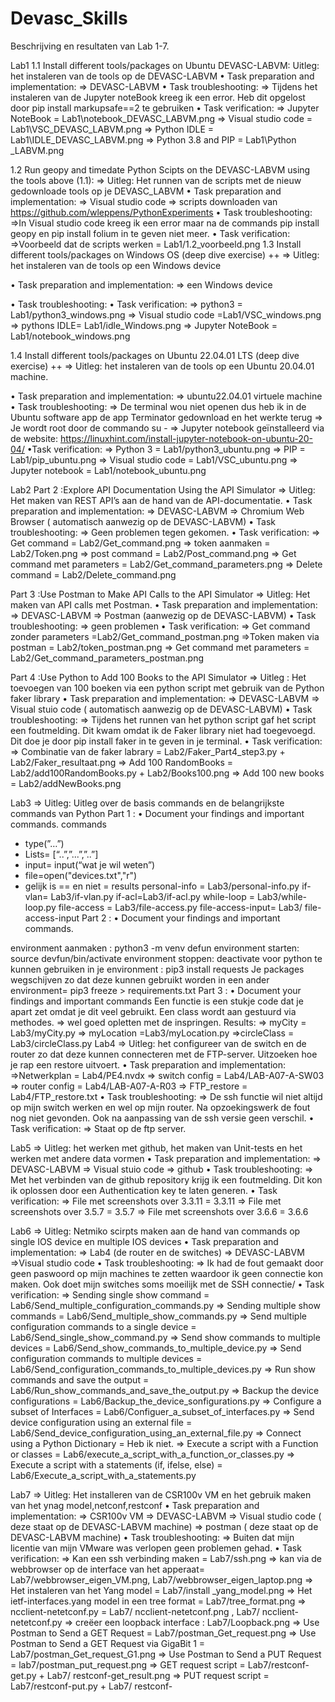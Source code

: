 # Devasc_Skills

Beschrijving en resultaten van Lab 1-7.

Lab1
1.1	Install different tools/packages on Ubuntu DEVASC-LABVM:
Uitleg: het instaleren van de tools op de DEVASC-LABVM
• Task preparation and implementation:
  => DEVASC-LABVM 
• Task troubleshooting:
  => Tijdens het instaleren van de Jupyter noteBook kreeg ik een error. Heb dit opgelost door pip install markupsafe==2  te gebruiken
• Task verification:
=> Jupyter NoteBook  = Lab1\notebook_DEVASC_LABVM.png
=> Visual studio code = Lab1\VSC_DEVASC_LABVM.png
=> Python IDLE = Lab1\IDLE_DEVASC_LABVM.png
=> Python 3.8 and PIP = Lab1\Python _LABVM.png

1.2	Run geopy and timedate Python Scipts on the DEVASC-LABVM using the tools above (1.1):
=> Uitleg: Het runnen van de scripts met de nieuw gedownloade tools op je DEVASC_LABVM
• Task preparation and implementation:
 => Visual studio code
 => scripts downloaden van https://github.com/wleppens/PythonExperiments
• Task troubleshooting:
 =>In  Visual studio code kreeg ik een error maar na de commands pip install geopy en pip install folium in te geven niet meer.
• Task verification:
=>Voorbeeld dat de scripts werken = Lab1/1.2_voorbeeld.png 
1.3	Install different tools/packages on Windows OS (deep dive exercise) ++
=> Uitleg: het instaleren van de tools op een Windows device

• Task preparation and implementation:
=> een Windows device   

• Task troubleshooting:
• Task verification:
 => python3 = Lab1/python3_windows.png
 => Visual studio code =Lab1/VSC_windows.png
 => pythons IDLE= Lab1/idle_Windows.png
 => Jupyter NoteBook = Lab1/notebook_windows.png

1.4	Install different tools/packages on Ubuntu 22.04.01 LTS (deep dive exercise) ++
=> Uitleg: het instaleren van de tools op een Ubuntu 20.04.01 machine.

• Task preparation and implementation:
=> ubuntu22.04.01 virtuele machine 
• Task troubleshooting:
=> De terminal wou niet openen dus heb ik in de Ubuntu software app de app Terminator gedownload en het werkte terug 
=> Je wordt root door de commando su -
=> Jupyter notebook geïnstalleerd via de website: https://linuxhint.com/install-jupyter-notebook-on-ubuntu-20-04/
•Task verification:
=> Python 3 = Lab1/python3_ubuntu.png
=> PIP = Lab1/pip_ubuntu.png 
=> Visual studio code = Lab1/VSC_ubuntu.png
=> Jupyter notebook = Lab1/notebook_ubuntu.png


Lab2
Part 2 :Explore API Documentation Using the API Simulator
=> Uitleg:  Het maken van REST API’s aan de hand van de API-documentatie.
• Task preparation and implementation:
=> DEVASC-LABVM 
=> Chromium Web Browser ( automatisch aanwezig op  de DEVASC-LABVM)
• Task troubleshooting: 
  => Geen problemen tegen gekomen.
• Task verification:
 => Get command = Lab2/Get_command.png
 => token aanmaken = Lab2/Token.png
 => post command = Lab2/Post_command.png
 => Get command met parameters = Lab2/Get_command_parameters.png
 => Delete command = Lab2/Delete_command.png

Part 3 :Use Postman to Make API Calls to the API Simulator
=> Uitleg:   Het maken van API calls met Postman.
• Task preparation and implementation:
=> DEVASC-LABVM
 => Postman (aanwezig op  de DEVASC-LABVM)
• Task troubleshooting:
  => geen problemen
• Task verification:
 => Get command zonder parameters =Lab2/Get_command_postman.png
 =>Token maken via postman = Lab2/token_postman.png
=>  Get command met parameters = Lab2/Get_command_parameters_postman.png

Part 4 :Use Python to Add 100 Books to the API Simulator
=> Uitleg : Het toevoegen van 100 boeken via een python script met gebruik van de Python faker library
• Task preparation and implementation:
=> DEVASC-LABVM
=> Visual stuio code ( automatisch aanwezig op  de DEVASC-LABVM)
• Task troubleshooting:
=> Tijdens het runnen van het python script gaf het script een foutmelding. Dit kwam omdat ik de Faker library niet had toegevoegd. Dit doe je door pip install faker in te geven in je terminal.
• Task verification:
=> Combinatie van de faker labrary = Lab2/Faker_Part4_step3.py + Lab2/Faker_resultaat.png
 => Add 100 RandomBooks = Lab2/add100RandomBooks.py  +  Lab2/Books100.png
 => Add 100 new books = Lab2/addNewBooks.png

Lab3
=> Uitleg: Uitleg over de basis commands en de belangrijkste commands van Python
Part 1 :
• Document your findings and important commands.
commands
- type(”…”)
- Lists= [“..”,”...”,”..”]
- input= input(“wat je wil weten”)
- file=open("devices.txt","r") 
- gelijk is == en niet =
results
personal-info = Lab3/personal-info.py
if-vlan= Lab3/if-vlan.py
if-acl=Lab3/if-acl.py
while-loop = Lab3/while-loop.py
file-access = Lab3/file-access.py
file-access-input= Lab3/ file-access-input
Part 2 :
• Document your findings and important commands.

environment aanmaken : python3 -m venv defun
environment starten: source devfun/bin/activate
environment stoppen: deactivate
voor python te kunnen gebruiken in je environment : pip3 install requests
Je packages wegschijven zo dat deze kunnen gebruikt worden in een ander environment= pip3 freeze > requirements.txt
Part 3 :
• Document your findings and important commands
Een functie is een stukje code dat je apart zet omdat je dit veel gebruikt.
Een class wordt aan gestuurd via methodes.
=> wel goed opletten met de inspringen. 
Results:
=> myCity = Lab3/myCity.py
=> myLocation =Lab3/myLocation.py
=>circleClass = Lab3/circleClass.py
Lab4
=> Uitleg: het configureer van de switch en de router zo dat deze kunnen connecteren met de FTP-server. Uitzoeken hoe je rap een restore uitvoert.
• Task preparation and implementation:
 =>Netwerkplan = Lab4/PE4.nvdx
 => switch config = Lab4/LAB-A07-A-SW03
 => router config = Lab4/LAB-A07-A-R03
=> FTP_restore = Lab4/FTP_restore.txt
• Task troubleshooting:
=> De ssh functie wil niet altijd op mijn switch werken en wel op mijn router. Na opzoekingswerk de fout nog niet gevonden. Ook na aanpassing van de ssh versie geen verschil.
• Task verification:
 => Staat op de ftp server.

Lab5
=> Uitleg: het werken met github, het maken van Unit-tests en het werken met andere data vormen
• Task preparation and implementation:
=> DEVASC-LABVM
=> Visual stuio code 
=> github
• Task troubleshooting:
=> Met het verbinden van de github repository krijg ik een foutmelding. Dit kon ik oplossen door een Authentication key te laten generen.
• Task verification:
=> File met screenshots over 3.3.11 = 3.3.11
=> File met screenshots over 3.5.7 = 3.5.7
=> File met screenshots over 3.6.6 = 3.6.6


Lab6
=> Uitleg: Netmiko scirpts maken aan de hand van commands op single IOS device en multiple IOS devices
• Task preparation and implementation:
=> Lab4 (de router en de switches)
=> DEVASC-LABVM
=>Visual studio code 
• Task troubleshooting:
 => Ik had de fout gemaakt door geen paswoord op mijn machines te zetten waardoor ik geen connectie kon maken. Ook doet mijn switches soms moeilijk met de SSH connectie/
• Task verification:
=> Sending single show command = Lab6/Send_multiple_configuration_commands.py
=> Sending multiple show commands = Lab6/Send_multiple_show_commands.py
=> Send multiple configuration commands to a single device = Lab6/Send_single_show_command.py
=> Send show commands to multiple devices = Lab6/Send_show_commands_to_multiple_device.py
=> Send configuration commands to multiple devices = Lab6/Send_configuration_commands_to_multiple_devices.py
=> Run show commands and save the output = Lab6/Run_show_commands_and_save_the_output.py
=> Backup the device configurations = Lab6/Backup_the_device_sonfigurations.py
=> Configure a subset of Interfaces = Lab6/Configuer_a_subset_of_interfaces.py
=> Send device configuration using an external file = Lab6/Send_device_configuration_using_an_external_file.py
=> Connect using a Python Dictionary = Heb ik niet.
=> Execute a script with a Function or classes = Lab6/execute_a_script_with_a_function_or_classes.py
=> Execute a script with a statements (if, ifelse, else) = Lab6/Execute_a_script_with_a_statements.py

Lab7
=> Uitleg: Het installeren van de CSR100v VM en het gebruik maken van het ynag model,netconf,restconf
• Task preparation and implementation:
 => CSR100v VM
=> DEVASC-LABVM
 => Visual studio code ( deze staat op de DEVASC-LABVM machine)
 => postman ( deze staat op de DEVASC-LABVM machine)
• Task troubleshooting:
 => Buiten dat mijn licentie van mijn VMware was verlopen geen problemen gehad.
• Task verification:
 => Kan een ssh verbinding maken = Lab7/ssh.png
 => kan via de webbrowser op de interface van het apperaat= Lab7/webbrowser_eigen_VM.png, Lab7/webbrowser_eigen_laptop.png
 => Het instaleren van het Yang model = Lab7/install _yang_model.png
 => Het ietf-interfaces.yang model in een tree format = Lab7/tree_format.png
 => ncclient-netetconf.py = Lab7/ ncclient-netetconf.png , Lab7/ ncclient-netetconf.py
=> creëer een loopback interface : Lab7/Loopback.png
 => Use Postman to Send a GET Request = Lab7/postman_Get_request.png
=>  Use Postman to Send a GET Request via GigaBit 1 = Lab7/postman_Get_request_G1.png
 => Use Postman to Send a PUT Request = lab7/postman_put_request.png
 => GET request script = Lab7/restconf-get.py + Lab7/ restconf-get_result.png
 => PUT request script = Lab7/restconf-put.py + Lab7/ restconf-
